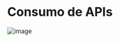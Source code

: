 # Consumo de APIs
![image](https://github.com/Jhordy1-1/practica01_web/assets/150082943/b1d5b9f6-89e2-4188-85e3-496f7988339e)
